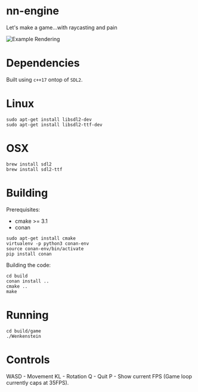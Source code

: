 # nn-engine
Let's make a game...with raycasting and pain

![Example Rendering](https://i.imgur.com/vP9CuwG.jpg)

Dependencies
============

Built using `c++17` ontop of `SDL2`.

Linux
=====
```
sudo apt-get install libsdl2-dev
sudo apt-get install libsdl2-ttf-dev
```

OSX
===
```
brew install sdl2
brew install sdl2-ttf
```

Building
========

Prerequisites:

- cmake >= 3.1
- conan

```
sudo apt-get install cmake
virtualenv -p python3 conan-env
source conan-env/bin/activate
pip install conan
```

Building the code:

```
cd build
conan install ..
cmake ..
make
```

Running
=======
```
cd build/game
./Wenkenstein
```

Controls
========

WASD - Movement
KL - Rotation
Q - Quit
P - Show current FPS (Game loop currently caps at 35FPS).
